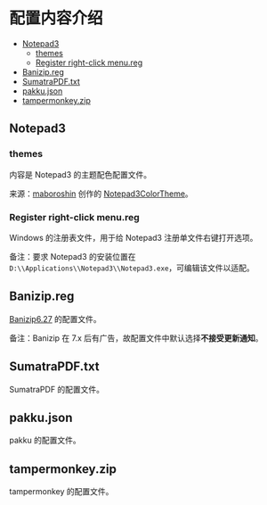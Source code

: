 # 配置内容介绍

- [Notepad3](#notepad3)
  - [themes](#themes)
  - [Register right-click menu.reg](#register-right-click-menureg)
- [Banizip.reg](#banizipreg)
- [SumatraPDF.txt](#sumatrapdftxt)
- [pakku.json](#pakkujson)
- [tampermonkey.zip](#tampermonkeyzip)

## Notepad3

### themes

内容是 Notepad3 的主题配色配置文件。

来源：[maboroshin](https://github.com/maboroshin) 创作的 [Notepad3ColorTheme](https://github.com/maboroshin/Notepad3ColorTheme)。

### Register right-click menu.reg

Windows 的注册表文件，用于给 Notepad3 注册单文件右键打开选项。

备注：要求 Notepad3 的安装位置在 `D:\\Applications\\Notepad3\\Notepad3.exe`，可编辑该文件以适配。

## Banizip.reg

[Banizip6.27](https://www.bandisoft.com/bandizip/old/6/) 的配置文件。

备注：Banizip 在 7.x 后有广告，故配置文件中默认选择**不接受更新通知**。

## SumatraPDF.txt

SumatraPDF 的配置文件。

## pakku.json

pakku 的配置文件。

## tampermonkey.zip

tampermonkey 的配置文件。

